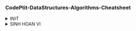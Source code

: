 ### CodePtit-DataStructures-Algorithms-Cheatsheet

<details>
  <summary>INIT</summary>
<div>
<h2 align="center"><img src = "https://media2.giphy.com/media/QssGEmpkyEOhBCb7e1/giphy.gif?cid=ecf05e47a0n3gi1bfqntqmob8g9aid1oyj2wr3ds3mg700bl&rid=giphy.gif" width = 20px> INIT</h2>
<p align="start"> 
  
```c++
#include <bits/stdc++.h>
using namespace std;
#define mod 1000000007
#define all(x) x.begin(), x.end()
#define run() long long t; cin >> t; while(t--)
#define faster() cin.tie(0); ios_base::sync_with_stdio(false); cout.tie(0);
```
  
</p>
</div>
</details>

<details>
  <summary>SINH HOAN VI</summary>
<div>
<h2 align="center"><img src = "https://media2.giphy.com/media/QssGEmpkyEOhBCb7e1/giphy.gif?cid=ecf05e47a0n3gi1bfqntqmob8g9aid1oyj2wr3ds3mg700bl&rid=giphy.gif" width = 20px> SINH HOAN VI</h2>
<p align="start"> 
  
<h3>DSA01019 - HAHAHA</h3>
  
```c++
string s = bitset<16>(i).to_string();
/* Taking the last n bits of the string. */
s = s.substr(16 - n, n);
/* 1 ~ H, 0 ~ A */
if (s.find("11") == -1 && s[0] == '1' && s[n - 1] == '0')
{
    for (auto c : s)
        (c == '1') ? cout << 'H' : cout << 'A';
    cout << endl;
}
```
  
<h3>DSA01021 - TỔ HỢP TIẾP THEO</h3>
  
```c++
int tmp = k - 1;
while (a[tmp] == n - k + tmp + 1)
tmp--;

if (tmp < 0)
    cout << k << endl;
else
{
    b[tmp]++;
    for (int i = tmp + 1; i < k; i++)
        b[i] = b[i - 1] + 1;

    int cnt = 0;
    for (int i = 0; i < k; i++)
    {
        for (int j = 0; j < k; j++)
        {
            if (a[i] == b[j])
            {
                cnt++;
                break;
            }
        }
    }
    cout << k - cnt << endl;
}
```
  
</p>
</div>
</details>
